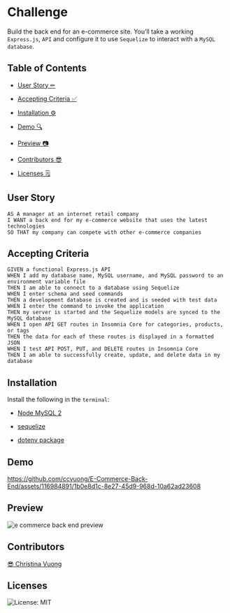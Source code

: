 # Challenge
Build the back end for an e-commerce site. You’ll take a working ```Express.js```, ```API``` and configure it to use ```Sequelize``` to interact with a ```MySQL database```.

## Table of Contents
- [User Story ✏](#user-story)

- [Accepting Criteria ✅](#accepting-criteria)

- [Installation ⚙](#installation) 

- [Demo 🔍](#demo)

- [Preview 📷](#preview)

- [Contributors 😎](#contributors)

- [Licenses 🗒](#licenses)

## User Story
```
AS A manager at an internet retail company
I WANT a back end for my e-commerce website that uses the latest technologies
SO THAT my company can compete with other e-commerce companies
```

## Accepting Criteria
```
GIVEN a functional Express.js API
WHEN I add my database name, MySQL username, and MySQL password to an environment variable file
THEN I am able to connect to a database using Sequelize
WHEN I enter schema and seed commands
THEN a development database is created and is seeded with test data
WHEN I enter the command to invoke the application
THEN my server is started and the Sequelize models are synced to the MySQL database
WHEN I open API GET routes in Insomnia Core for categories, products, or tags
THEN the data for each of these routes is displayed in a formatted JSON
WHEN I test API POST, PUT, and DELETE routes in Insomnia Core
THEN I am able to successfully create, update, and delete data in my database
```
## Installation
Install the following in the ```terminal```:
- [Node MySQL 2](https://www.npmjs.com/package/mysql2)
    
- [sequelize](https://www.npmjs.com/package/sequelize)
    
- [dotenv package](https://www.npmjs.com/package/dotenv)

## Demo
https://github.com/ccvuong/E-Commerce-Back-End/assets/116984891/1b0e8d1c-8e27-45d9-968d-10a62ad23608



## Preview
![e commerce back end preview](https://github.com/ccvuong/E-Commerce-Back-End/assets/116984891/b8bcfda9-5cfe-4531-8715-2fc610d29e2f)



## Contributors
[😎 Christina Vuong ](https://github.com/ccvuong)

## Licenses
![License: MIT](https://img.shields.io/badge/License-MIT-yellow.svg)

